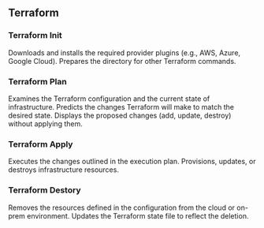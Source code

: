 ## Terraform

### Terraform Init

Downloads and installs the required provider plugins (e.g., AWS, Azure, Google Cloud). 
Prepares the directory for other Terraform commands. 

### Terraform Plan 

Examines the Terraform configuration and the current state of infrastructure.
Predicts the changes Terraform will make to match the desired state.
Displays the proposed changes (add, update, destroy) without applying them.

### Terraform Apply 

Executes the changes outlined in the execution plan.
Provisions, updates, or destroys infrastructure resources.

### Terraform Destory 

Removes the resources defined in the configuration from the cloud or on-prem environment.
Updates the Terraform state file to reflect the deletion.
